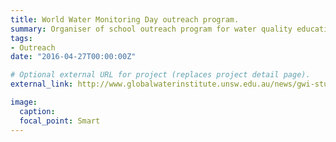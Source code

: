 ```yaml
---
title: World Water Monitoring Day outreach program.
summary: Organiser of school outreach program for water quality education, [World Water Monitoring Day](http://www.worldwatermonitoringday.org/) and the [Streamwatch](https://www.streamwatch.org.au/) iniative.
tags:
- Outreach
date: "2016-04-27T00:00:00Z"

# Optional external URL for project (replaces project detail page).
external_link: http://www.globalwaterinstitute.unsw.edu.au/news/gwi-students-visit-schools-on-world-water-monitoring-day

image:
  caption:
  focal_point: Smart
---
```

